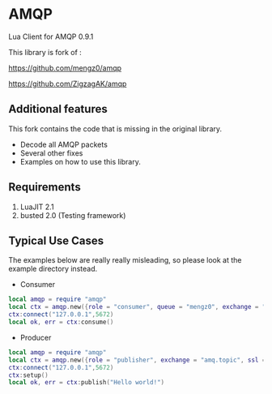 # AMQP
Lua Client for AMQP 0.9.1

This library is fork of : 

https://github.com/mengz0/amqp

https://github.com/ZigzagAK/amqp

## Additional features
This fork contains the code that is missing in the original library.
* Decode all AMQP packets
* Several other fixes
* Examples on how to use this library.

## Requirements
1. LuaJIT 2.1
2. busted 2.0 (Testing framework)

## Typical Use Cases

The examples below are really really misleading, so please look at the example directory instead.

+ Consumer

```lua
local amqp = require "amqp"
local ctx = amqp.new({role = "consumer", queue = "mengz0", exchange = "amq.topic", ssl = false, user = "guest", password = "guest"})
ctx:connect("127.0.0.1",5672)
local ok, err = ctx:consume()
```

+ Producer

```lua
local amqp = require "amqp"
local ctx = amqp.new({role = "publisher", exchange = "amq.topic", ssl = false, user = "guest", password = "guest"})
ctx:connect("127.0.0.1",5672)
ctx:setup()
local ok, err = ctx:publish("Hello world!")
```
